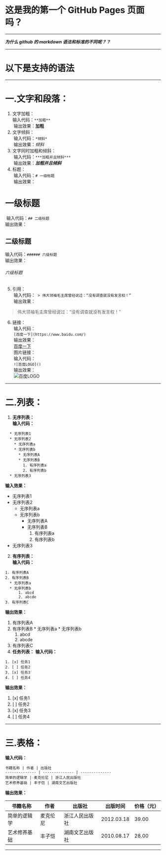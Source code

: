 # 这是我的第一个 GitHub Pages 页面吗？
***  
***为什么 github 的 markdown 语法和标准的不同呢？？***  
***  
# 以下是支持的语法  
***  
# **一.文字和段落：**
1. 文字加粗：  
   输入代码：`**加粗**`   
  输出效果：**加粗**  
2. 文字倾斜：  
  输入代码：`*倾斜*`  
  输出效果：*倾斜*
3. 文字同时加粗和倾斜：  
  输入代码：`***加粗并且倾斜***`  
  输出效果：***加粗并且倾斜***
4. 标题：  
  输入代码：`# 一级标题`  
  输出效果：  
  # 一级标题  
  输入代码：`## 二级标题`  
  输出效果：    
  ## 二级标题  
  输入代码：`###### 六级标题`  
  输出效果：    
  ###### 六级标题    
5. 引用：  
  输入代码：  `> 伟大领袖毛主席曾经说过：“没有调查就没有发言权！”`  
  输出效果：  
  > 伟大领袖毛主席曾经说过：“没有调查就没有发言权！”  
6. 链接：  
  输入代码：  
  `[百度一下](https://www.baidu.com/)`  
  输出效果：  
  [百度一下](https://www.baidu.com/)  
  图片链接：  
  输入代码：  
  `![百度LOGO]()`  
  输出效果：  
  ![百度LOGO]()  
  ***  

# **二.列表：**
1. **无序列表：**   
  **输入代码：**
```
  * 无序列表1
  * 无序列表2
    * 无序列表a
    * 无序列表b
      * 无序列表A
      * 无序列表B
        1. 有序列表a
        2. 有序列表b
  * 无序列表3
```
  **输入效果：**  
  * 无序列表1
  * 无序列表2
    * 无序列表a
    * 无序列表b
      * 无序列表A
      * 无序列表B
        1. 有序列表a
        2. 有序列表b
  * 无序列表3
2. **有序列表：**  
  **输入代码：**
  ```
  1. 有序列表A
  2. 有序列表B
    * 无序列表a
    * 无序列表b
        1. abcd
        2. abcde
  3. 有序列表C
  ```
  **输出效果：**  
  1. 有序列表A
  2. 有序列表B
    * 无序列表a
    * 无序列表b
        1. abcd
        2. abcde
  3. 有序列表C
3. **任务列表：**
  **输入代码：**   
  ```
  1. [x] 任务1
  2. [ ] 任务2
  3. [x] 任务3
  4. [ ] 任务4
  ```
  **输出效果：**  
  1. [x] 任务1
  2. [ ] 任务2
  3. [x] 任务3
  4. [ ] 任务4
***  
# **三.表格：**  
**输入代码：**  
```
书籍名称 | 作者 | 出版社  
-------------- | -------------- | --------------  
简单的逻辑学 | 麦克伦尼 | 浙江人民出版社  
艺术修养基础 | 丰子恺 | 湖南文艺出版社
```
**输出效果：**  

书籍名称 | 作者 | 出版社 | 出版时间 | 价格（元）
-------------- | -------------- | -------------- | -------------- | --------------
简单的逻辑学 | 麦克伦尼 | 浙江人民出版社 | 2012.03.18 | 39.00  
艺术修养基础 | 丰子恺 | 湖南文艺出版社 | 2010.08.17 | 28.00

 ***  
 
